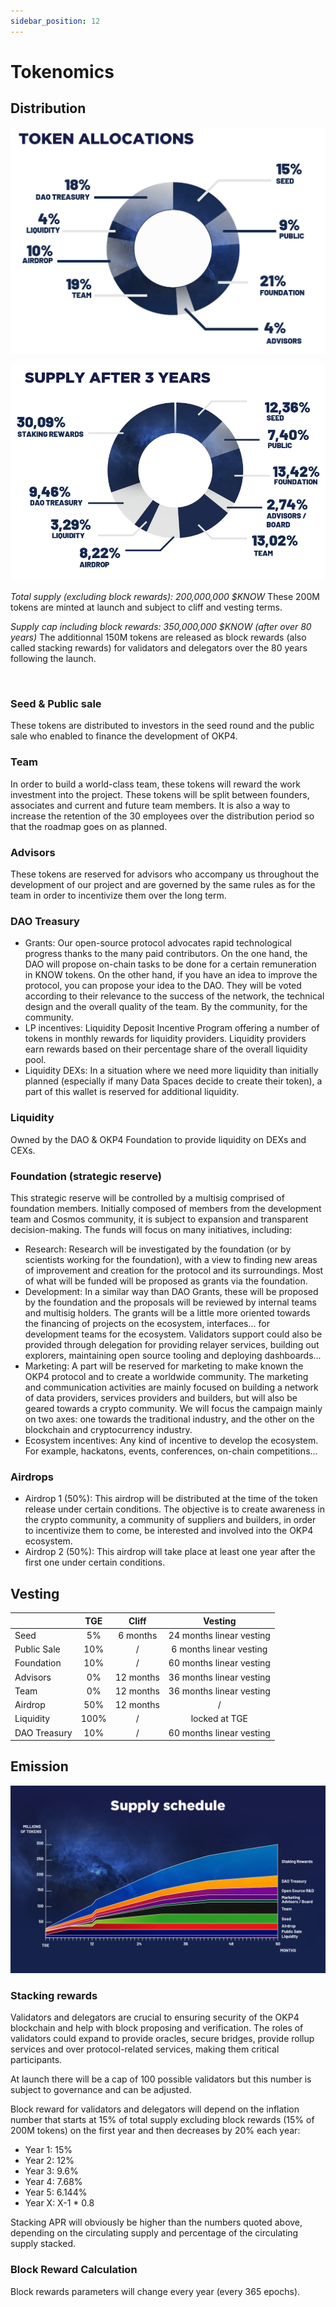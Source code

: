 ```yaml
---
sidebar_position: 12
---
```


# Tokenomics

## Distribution

![Token Allocation](/img/content/Token-Allocation.png)

![Supply after 3 years](/img/content/Supply-after-3-years.png)

*Total supply (excluding block rewards): 200,000,000 $KNOW*
These 200M tokens are minted at launch and subject to cliff and vesting terms.

*Supply cap including block rewards: 350,000,000 $KNOW (after over 80 years)*
The additionnal 150M tokens are released as block rewards (also called stacking rewards) for validators and delegators over the 80 years following the launch.

<br/>

### Seed & Public sale

These tokens are distributed to investors in the seed round and the public sale who enabled to finance the development of OKP4.

### Team 

In order to build a world-class team, these tokens will reward the work investment into the project. These tokens will be split between founders, associates and current and future team members. It is also a way to increase the retention of the 30 employees over the distribution period so that the roadmap goes on as planned.

### Advisors

These tokens are reserved for advisors who accompany us throughout the development of our project and are governed by the same rules as for the team in order to incentivize them over the long term.

### DAO Treasury

- Grants: Our open-source protocol advocates rapid technological progress thanks to the many paid contributors. On the one hand, the DAO will propose on-chain tasks to be done for a certain remuneration in KNOW tokens. On the other hand, if you have an idea to improve the protocol, you can propose your idea to the DAO. They will be voted according to their relevance to the success of the network, the technical design and the overall quality of the team. By the community, for the community.
- LP incentives: Liquidity Deposit Incentive Program offering a number of tokens in monthly rewards for liquidity providers. Liquidity providers earn rewards based on their percentage share of the overall liquidity pool.
- Liquidity DEXs: In a situation where we need more liquidity than initially planned (especially if many Data Spaces decide to create their token), a part of this wallet is reserved for additional liquidity.

### Liquidity

Owned by the DAO & OKP4 Foundation to provide liquidity on DEXs and CEXs.

### Foundation (strategic reserve)

This strategic reserve will be controlled by a multisig comprised of foundation members. Initially composed of members from the development team and Cosmos community, it is subject to expansion and transparent decision-making. The funds will focus on many initiatives, including:

- Research: Research will be investigated by the foundation (or by scientists working for the foundation), with a view to finding new areas of improvement and creation for the protocol and its surroundings. Most of what will be funded will be proposed as grants via the foundation.
- Development: In a similar way than DAO Grants, these will be proposed by the foundation and the proposals will be reviewed by internal teams and multisig holders. The grants will be a little more oriented towards the financing of projects on the ecosystem, interfaces... for development teams for the ecosystem. Validators support could also be provided through delegation for providing relayer services, building out explorers, maintaining open source tooling and deploying dashboards...
- Marketing: A part will be reserved for marketing to make known the OKP4 protocol and to create a worldwide community. The marketing and communication activities are mainly focused on building a network of data providers, services providers and builders, but will also be geared towards a crypto community. We will focus the campaign mainly on two axes: one towards the traditional industry, and the other on the blockchain and cryptocurrency industry.
- Ecosystem incentives: Any kind of incentive to develop the ecosystem. For example, hackatons, events, conferences, on-chain competitions...

### Airdrops

- Airdrop 1 (50%): This airdrop will be distributed at the time of the token release under certain conditions. The objective is to create awareness in the crypto community, a community of suppliers and builders, in order to incentivize them to come, be interested and involved into the OKP4 ecosystem.
- Airdrop 2 (50%): This airdrop will take place at least one year after the first one under certain conditions.

## Vesting

|              |  TGE |   Cliff   |          Vesting         |
|--------------|:----:|:---------:|:------------------------:|
| Seed         |  5%  |  6 months | 24 months linear vesting |
| Public Sale  |  10% |     /     |  6 months linear vesting |
| Foundation   |  10% |     /     | 60 months linear vesting |
| Advisors     |  0%  | 12 months | 36 months linear vesting |
| Team         |  0%  | 12 months | 36 months linear vesting |
| Airdrop      |  50% | 12 months |             /            |
| Liquidity    | 100% |     /     |       locked at TGE      |
| DAO Treasury |  10% |     /     | 60 months linear vesting |

## Emission

![Supply Schedule](/img/content/Supply-schedule.png)

### Stacking rewards

Validators and delegators are crucial to ensuring security of the OKP4 blockchain and help with block proposing and verification. 
The roles of validators could expand to provide oracles, secure bridges, provide rollup services and over protocol-related services, making them critical participants.

At launch there will be a cap of 100 possible validators but this number is subject to governance and can be adjusted.

Block reward for validators and delegators will depend on the inflation number that starts at 15% of total supply excluding block rewards (15% of 200M tokens) on the first year and then decreases by 20% each year:
- Year 1: 15%
- Year 2: 12%
- Year 3: 9.6%
- Year 4: 7.68%
- Year 5: 6.144%
- Year X: X-1 * 0.8

Stacking APR will obviously be higher than the numbers quoted above, depending on the circulating supply and percentage of the circulating supply stacked.

### Block Reward Calculation

Block rewards parameters will change every year (every 365 epochs).